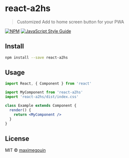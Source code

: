 # react-a2hs

> Customized Add to home screen button for your PWA

[![NPM](https://img.shields.io/npm/v/react-a2hs.svg)](https://www.npmjs.com/package/react-a2hs) [![JavaScript Style Guide](https://img.shields.io/badge/code_style-standard-brightgreen.svg)](https://standardjs.com)

## Install

```bash
npm install --save react-a2hs
```

## Usage

```jsx
import React, { Component } from 'react'

import MyComponent from 'react-a2hs'
import 'react-a2hs/dist/index.css'

class Example extends Component {
  render() {
    return <MyComponent />
  }
}
```

## License

MIT © [maximegouin](https://github.com/maximegouin)
